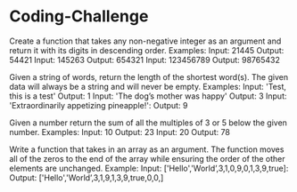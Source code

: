 # Coding-Challenge
Create a function that takes any non-negative integer as an argument and return it with its digits in descending order.
Examples:
Input: 21445 Output: 54421
Input: 145263 Output: 654321
Input: 123456789 Output: 98765432

Given a string of words, return the length of the shortest word(s). The given data will always be a string and will never be empty.
Examples:
Input: 'Test, this is a test' Output: 1
Input: 'The dog’s mother was happy' Output: 3
Input: 'Extraordinarily appetizing pineapple!': Output: 9

Given a number return the sum of all the multiples of 3 or 5 below the given number.
Examples: 
Input: 10 Output: 23
Input: 20 Output: 78

Write a function that takes in an array as an argument. The function moves all of the zeros to the end of the array while ensuring the order of the other elements are unchanged.
Example:
Input: ['Hello','World’,3,1,0,9,0,1,3,9,true]: Output: ['Hello','World’,3,1,9,1,3,9,true,0,0,]
